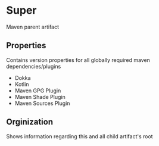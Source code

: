 # Super
Maven parent artifact


## Properties
Contains version properties for all globally required maven dependencies/plugins

 - Dokka
 - Kotlin
 - Maven GPG Plugin
 - Maven Shade Plugin
 - Maven Sources Plugin
 
## Orginization
Shows information regarding this and all child artifact's root

